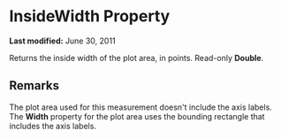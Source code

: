 
# InsideWidth Property

 **Last modified:** June 30, 2011

Returns the inside width of the plot area, in points. Read-only  **Double**.

## Remarks

The plot area used for this measurement doesn't include the axis labels. The  **Width** property for the plot area uses the bounding rectangle that includes the axis labels.

